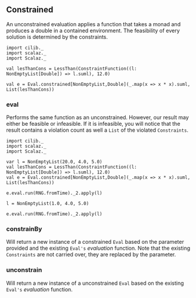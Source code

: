 ## Constrained

<div class="callout callout-info">
An unconstrained evaluation applies a function that takes a monad and produces a double in a contained environment.
The feasibility of every solution is determined by the constraints.
</div>

```tut:book:invisible
import cilib._ 
import scalaz._
import Scalaz._
```
```tut:book:silent
val lesThanCons = LessThan(ConstraintFunction((l: NonEmptyList[Double]) => l.suml), 12.0)
```
```tut:book
val e = Eval.constrained[NonEmptyList,Double](_.map(x => x * x).suml, List(lesThanCons))
```
### eval

Performs the same function as an unconstrained.
However, our result may either be feasible or infeasible.
If it is infeasible, you will notice that the result contains a violation count as well a `List` of the violated `Constraints`.

```tut:book:invisible
import cilib._ 
import scalaz._
import Scalaz._
```
```tut:book:silent
var l = NonEmptyList(20.0, 4.0, 5.0)
val lesThanCons = LessThan(ConstraintFunction((l: NonEmptyList[Double]) => l.suml), 12.0)
val e = Eval.constrained[NonEmptyList,Double](_.map(x => x * x).suml, List(lesThanCons))
```
```tut:book
e.eval.run(RNG.fromTime)._2.apply(l)
```
```tut:book:silent
l = NonEmptyList(1.0, 4.0, 5.0)
```
```tut:book
e.eval.run(RNG.fromTime)._2.apply(l)
```

### constrainBy

Will return a new instance of a constrained `Eval` based on the parameter provided and the existing `Eval's` *evaluation* function.
Note that the existing `Constraints` are not carried over, they are replaced by the parameter.

### unconstrain

Will return a new instance of a unconstrained `Eval` based on the existing `Eval's` *evaluation* function.